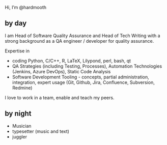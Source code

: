 <!---
hardmooth/hardmooth is a ✨ special ✨ repository because its `README.md` (this file) appears on your GitHub profile.
You can click the Preview link to take a look at your changes.
--->

Hi, I’m @hardmooth

## by day

I am Head of Software Quality Assurance and Head of Tech Writing with a strong background as a QA engineer / developer for quality assurance.<br>

Expertise in

* coding Python, C/C++, R, LaTeX, Lilypond, perl, bash, qt
* QA Strategies (including Testing, Processes), Automation Technologies (Jenkins, Azure DevOps), Static Code Analysis
* Software Development Tooling - concepts, partial administration, integration, expert usage (Git, Github, Jira, Confluence, Subversion, Redmine)

I love to work in a team, enable and teach my peers.

## by night

- Musician
- typesetter (music and text)
- juggler
